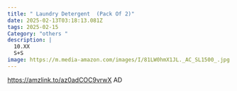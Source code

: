 ```yaml
---
title: " Laundry Detergent  (Pack Of 2)"
date: 2025-02-13T03:18:13.081Z
tags: 2025-02-15
Category: "others "
description: |
  10.XX
  S+S
image: https://m.media-amazon.com/images/I/81LW0hmX1JL._AC_SL1500_.jpg
---
```

https://amzlink.to/az0adCOC9vrwX   AD
